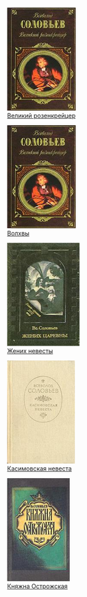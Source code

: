 ![](Великий%20розенкрейцер.jpg)  
[Великий розенкрейцер](Великий%20розенкрейцер)

![](Волхвы.jpg)  
[Волхвы](Волхвы)

![](Жених%20невесты.jpg)  
[Жених невесты](Жених%20невесты)

![](Касимовская%20невеста.jpg)  
[Касимовская невеста](Касимовская%20невеста)

![](Княжна%20Острожская.jpg)  
[Княжна Острожская](Княжна%20Острожская)
